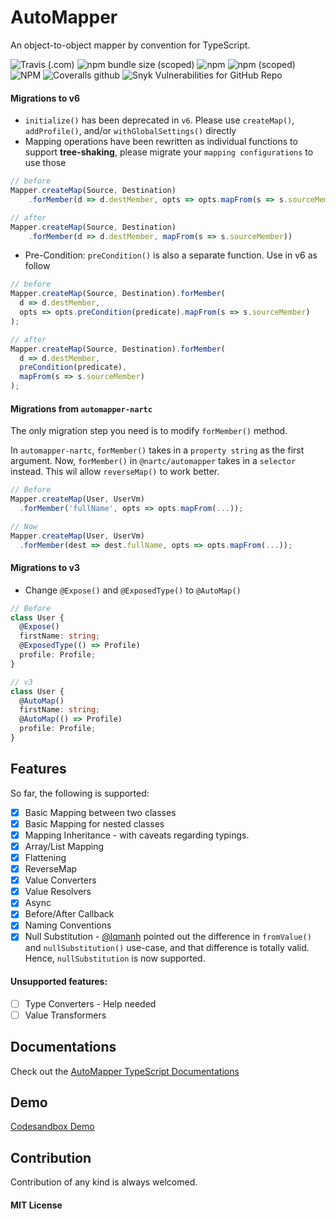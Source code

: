 # AutoMapper

An object-to-object mapper by convention for TypeScript.

![Travis (.com)](https://img.shields.io/travis/com/nartc/mapper?label=travis&style=for-the-badge)
![npm bundle size (scoped)](https://img.shields.io/bundlephobia/minzip/@nartc/automapper?label=bundlephobia&style=for-the-badge)
![npm](https://img.shields.io/npm/dt/@nartc/automapper?label=total&style=for-the-badge)
![npm (scoped)](https://img.shields.io/npm/v/@nartc/automapper?style=for-the-badge)
![NPM](https://img.shields.io/npm/l/@nartc/automapper?style=for-the-badge)
![Coveralls github](https://img.shields.io/coveralls/github/nartc/mapper?style=for-the-badge)
![Snyk Vulnerabilities for GitHub Repo](https://img.shields.io/snyk/vulnerabilities/github/nartc/mapper?style=for-the-badge)

#### Migrations to v6

- `initialize()` has been deprecated in `v6`. Please use `createMap()`, `addProfile()`, and/or `withGlobalSettings()` directly
- Mapping operations have been rewritten as individual functions to support **tree-shaking**, please migrate your `mapping configurations` to use those

```typescript
// before
Mapper.createMap(Source, Destination)
    .forMember(d => d.destMember, opts => opts.mapFrom(s => s.sourceMember);

// after
Mapper.createMap(Source, Destination)
    .forMember(d => d.destMember, mapFrom(s => s.sourceMember))
```

- Pre-Condition: `preCondition()` is also a separate function. Use in v6 as follow

```typescript
// before
Mapper.createMap(Source, Destination).forMember(
  d => d.destMember,
  opts => opts.preCondition(predicate).mapFrom(s => s.sourceMember)
);

// after
Mapper.createMap(Source, Destination).forMember(
  d => d.destMember,
  preCondition(predicate),
  mapFrom(s => s.sourceMember)
);
```

#### Migrations from `automapper-nartc`

The only migration step you need is to modify `forMember()` method.

In `automapper-nartc`, `forMember()` takes in a `property string` as the first argument. Now, `forMember()` in `@nartc/automapper` takes in a `selector` instead. This wil allow `reverseMap()` to work better.

```typescript
// Before
Mapper.createMap(User, UserVm)
  .forMember('fullName', opts => opts.mapFrom(...));

// Now
Mapper.createMap(User, UserVm)
  .forMember(dest => dest.fullName, opts => opts.mapFrom(...));
```

#### Migrations to v3

- Change `@Expose()` and `@ExposedType()` to `@AutoMap()`

```typescript
// Before
class User {
  @Expose()
  firstName: string;
  @ExposedType(() => Profile)
  profile: Profile;
}

// v3
class User {
  @AutoMap()
  firstName: string;
  @AutoMap(() => Profile)
  profile: Profile;
}
```

## Features

So far, the following is supported:

- [x] Basic Mapping between two classes
- [x] Basic Mapping for nested classes
- [x] Mapping Inheritance - with caveats regarding typings.
- [x] Array/List Mapping
- [x] Flattening
- [x] ReverseMap
- [x] Value Converters
- [x] Value Resolvers
- [x] Async
- [x] Before/After Callback
- [x] Naming Conventions
- [x] Null Substitution - [@lqmanh](https://github.com/lqmanh) pointed out the difference in `fromValue()` and `nullSubstitution()` use-case, and that difference is totally valid. Hence, `nullSubstitution` is now supported.

#### Unsupported features:

- [ ] Type Converters - Help needed
- [ ] Value Transformers

## Documentations

Check out the [AutoMapper TypeScript Documentations](https://automapper.netlify.com)

## Demo

[Codesandbox Demo](https://codesandbox.io/s/automapper-demo-ntc2d)

## Contribution

Contribution of any kind is always welcomed.

#### MIT License
